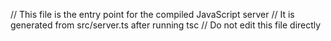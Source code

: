 // This file is the entry point for the compiled JavaScript server
// It is generated from src/server.ts after running tsc
// Do not edit this file directly
